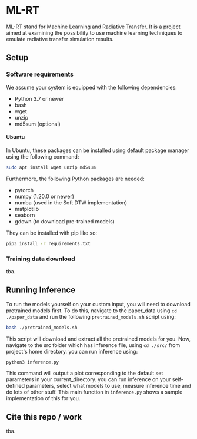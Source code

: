# ML-RT
ML-RT stand for Machine Learning and Radiative Transfer. It is a project aimed at examining the possibility to use 
machine learning techniques to emulate radiative transfer simulation results.



## Setup

### Software requirements

We assume your system is equipped with the following dependencies:

* Python 3.7 or newer
* bash
* wget
* unzip
* md5sum (optional)

#### Ubuntu
In Ubuntu, these packages can be installed using default package manager using the following command:
```bash
sudo apt install wget unzip md5sum
```
Furthermore, the following Python packages are needed:

* pytorch
* numpy (1.20.0 or newer)
* numba (used in the Soft DTW implementation)
* matplotlib
* seaborn
* gdown (to download pre-trained models)

They can be installed with pip like so:
```bash
pip3 install -r requirements.txt
```

### Training data download

tba.


## Running Inference
To run the models yourself on your custom input, you will need to download pretrained models first. To do this, navigate to the paper_data using `cd ./paper_data` and run the following `pretrained_models.sh` script using:
```bash
bash ./pretrained_models.sh
```
This script will download and extract all the pretrained models for you. Now, navigate to the src folder which has inference file, using `cd ./src/` from project's home directory. you can run inference using:
```bash
python3 inference.py
```
This command will output a plot corresponding to the default set parameters in your current_directory. you can run inference on your self-defined parameters, select what models to use, measure inference time and do lots of other stuff. This main function in `inference.py` shows a sample implementation of this for you. 

## Cite this repo / work
tba.
